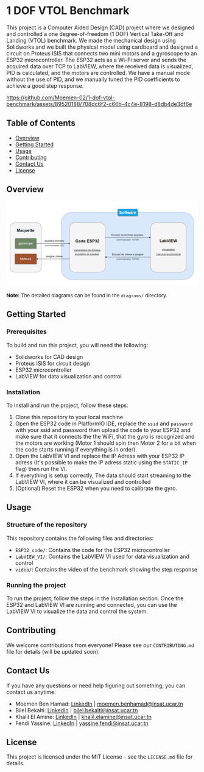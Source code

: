 # 1 DOF VTOL Benchmark

This project is a Computer Aided Design (CAD) project where we designed and controlled a one degree-of-freedom (1 DOF) Vertical Take-Off and Landing (VTOL) benchmark. We made the mechanical design using Solidworks and we built the physical model using cardboard and designed a circuit on Proteus ISIS that connects two mini motors and a gyroscope to an ESP32 microcontroller. The ESP32 acts as a Wi-Fi server and sends the acquired data over TCP to LabVIEW, where the received data is visualized, PID is calculated, and the motors are controlled. We have a manual mode without the use of PID, and we manually tuned the PID coefficients to achieve a good step response.

https://github.com/Moemen-02/1-dof-vtol-benchmark/assets/89520188/708dc6f2-c66b-4c4e-8198-d8db4de3df6e

## Table of Contents

- [Overview](#Overview)
- [Getting Started](#getting-started)
- [Usage](#usage)
- [Contributing](#contributing)
- [Contact Us](#contact-us)
- [License](#license)

## Overview

![Communication diagram](diagrams/comm_diagram.png)

<font size="2"> **Note:** The detailed diagrams can be found in the `diagrams/` directory.</font>

## Getting Started

### Prerequisites

To build and run this project, you will need the following:

- Solidworks for CAD design
- Proteus ISIS for circuit design
- ESP32 microcontroller
- LabVIEW for data visualization and control

### Installation

To install and run the project, follow these steps:

1. Clone this repository to your local machine
2. Open the ESP32 code in PlatformIO IDE, replace the `ssid` and `password` with your ssid and password then upload the code to your ESP32 and make sure that it connects the the WiFi, that the gyro is recognized and the motors are working (Motor 1 should spin then Motor 2 for a bit when the code starts running if everything is in order).
3. Open the LabVIEW VI and replace the IP Adress with your ESP32 IP adress (It's possible to make the IP adress static using the `STATIC_IP` flag) then run the VI.
4. If everything is setup correctly, The data should start streaming to the LabVIEW VI, where it can be visualized and controlled
5. (Optional) Reset the ESP32 when you need to calibrate the gyro.

## Usage

### Structure of the repository

This repository contains the following files and directories:

- `ESP32_code/`: Contains the code for the ESP32 microcontroller
- `LabVIEW_VI/`: Contains the LabVIEW VI used for data visualization and control
- `video/`: Contains the video of the benchmark showing the step response

### Running the project

To run the project, follow the steps in the Installation section. Once the ESP32 and LabVIEW VI are running and connected, you can use the LabVIEW VI to visualize the data and control the system.

## Contributing

We welcome contributions from everyone! Please see our `CONTRIBUTING.md` file for details (will be updated soon).

## Contact Us

If you have any questions or need help figuring out something, you can contact us anytime:

- Moemen Ben Hamad: [LinkedIn](https://www.linkedin.com/in/moemen-benhamad/) | moemen.benhamad@insat.ucar.tn
- Bilel Bekalti: [LinkedIn](https://www.linkedin.com/in/bilel-bekalti-742459169/) | bilel.bekalti@insat.ucar.tn
- Khalil El Amine: [LinkedIn](https://www.linkedin.com/in/khalil-el-amine/) | khalil.elamine@insat.ucar.tn
- Fendi Yassine: [LinkedIn](https://www.linkedin.com/in/yassine-fendi-25141a241/) | yassine.fendi@insat.ucar.tn

## License

This project is licensed under the MIT License - see the `LICENSE.md` file for details.
